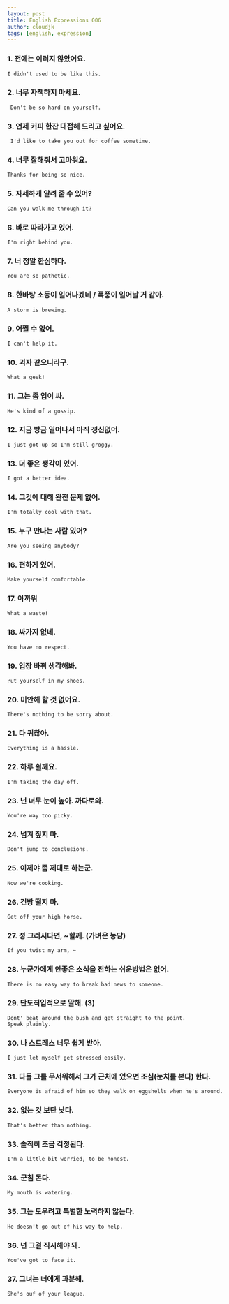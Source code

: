```yaml
---
layout: post
title: English Expressions 006
author: cloudjk
tags: [english, expression]
---
```


### 1. 전에는 이러지 않았어요.
    I didn't used to be like this.

### 2. 너무 자책하지 마세요.
     Don't be so hard on yourself.

### 3. 언제 커피 한잔 대접해 드리고 싶어요.
     I'd like to take you out for coffee sometime.

### 4. 너무 잘해줘서 고마워요.
    Thanks for being so nice.

### 5. 자세하게 알려 줄 수 있어?
    Can you walk me through it?

### 6. 바로 따라가고 있어.
    I'm right behind you.

### 7. 너 정말 한심하다.
    You are so pathetic.

### 8. 한바탕 소동이 일어나겠네 / 폭풍이 일어날 거 같아.
    A storm is brewing.

### 9. 어쩔 수 없어.
    I can't help it.

### 10. 괴자 같으니라구.
    What a geek!

### 11. 그는 좀 입이 싸.
    He's kind of a gossip.

### 12. 지금 방금 일어나서 아직 정신없어.
    I just got up so I'm still groggy.

### 13. 더 좋은 생각이 있어.
    I got a better idea.

### 14. 그것에 대해 완전 문제 없어.
    I'm totally cool with that.

### 15. 누구 만나는 사람 있어?
    Are you seeing anybody?

### 16. 편하게 있어.
    Make yourself comfortable.

### 17. 아까워
    What a waste!

### 18. 싸가지 없네.
    You have no respect.

### 19. 입장 바꿔 생각해봐.
    Put yourself in my shoes.

### 20. 미안해 할 것 없어요.
    There's nothing to be sorry about.

### 21. 다 귀찮아.
    Everything is a hassle.

### 22. 하루 쉴께요.
    I'm taking the day off.

### 23. 넌 너무 눈이 높아. 까다로와.
    You're way too picky.

### 24. 넘겨 짚지 마.
    Don't jump to conclusions.

### 25. 이제야 좀 제대로 하는군.
    Now we're cooking.

### 26. 건방 떨지 마.
    Get off your high horse.

### 27. 정 그러시다면, ~할께. (가벼운 농담)
    If you twist my arm, ~

### 28. 누군가에게 안좋은 소식을 전하는 쉬운방법은 없어.
    There is no easy way to break bad news to someone.

### 29. 단도직입적으로 말해. (3)
    Dont' beat around the bush and get straight to the point.
    Speak plainly.

### 30. 나 스트레스 너무 쉽게 받아.
    I just let myself get stressed easily.

### 31. 다들 그를 무서워해서 그가 근처에 있으면 조심(눈치를 본다) 한다.
    Everyone is afraid of him so they walk on eggshells when he's around.

### 32. 없는 것 보단 낫다.
    That's better than nothing.

### 33. 솔직히 조금 걱정된다.
    I'm a little bit worried, to be honest.

### 34. 군침 돈다.
    My mouth is watering.

### 35. 그는 도우려고 특별한 노력하지 않는다.
    He doesn't go out of his way to help.

### 36. 넌 그걸 직시해야 돼.
    You've got to face it.

### 37. 그녀는 너에게 과분해.
    She's ouf of your league.